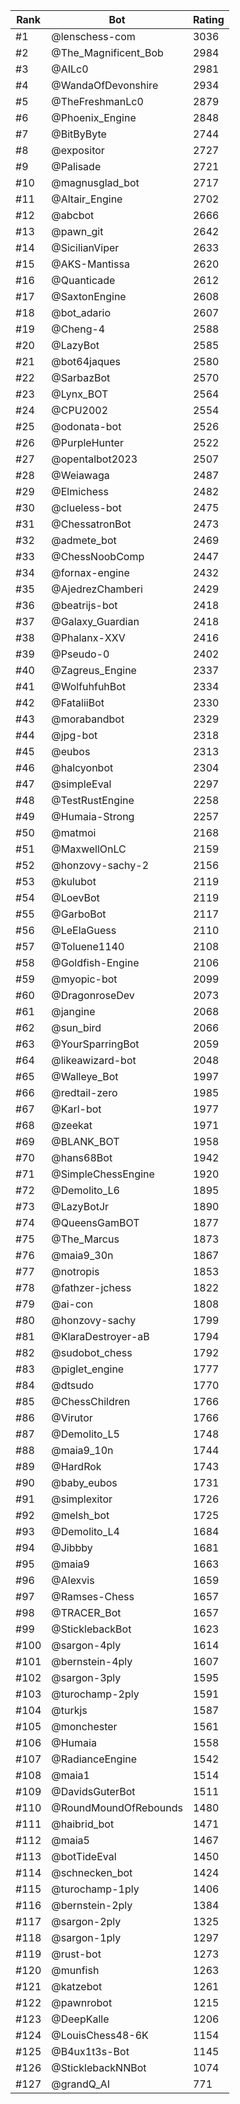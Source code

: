 Rank|Bot|Rating
---|---|---
#1|@lenschess-com|3036
#2|@The_Magnificent_Bob|2984
#3|@AILc0|2981
#4|@WandaOfDevonshire|2934
#5|@TheFreshmanLc0|2879
#6|@Phoenix_Engine|2848
#7|@BitByByte|2744
#8|@expositor|2727
#9|@Palisade|2721
#10|@magnusglad_bot|2717
#11|@Altair_Engine|2702
#12|@abcbot|2666
#13|@pawn_git|2642
#14|@SicilianViper|2633
#15|@AKS-Mantissa|2620
#16|@Quanticade|2612
#17|@SaxtonEngine|2608
#18|@bot_adario|2607
#19|@Cheng-4|2588
#20|@LazyBot|2585
#21|@bot64jaques|2580
#22|@SarbazBot|2570
#23|@Lynx_BOT|2564
#24|@CPU2002|2554
#25|@odonata-bot|2526
#26|@PurpleHunter|2522
#27|@opentalbot2023|2507
#28|@Weiawaga|2487
#29|@Elmichess|2482
#30|@clueless-bot|2475
#31|@ChessatronBot|2473
#32|@admete_bot|2469
#33|@ChessNoobComp|2447
#34|@fornax-engine|2432
#35|@AjedrezChamberi|2429
#36|@beatrijs-bot|2418
#37|@Galaxy_Guardian|2418
#38|@Phalanx-XXV|2416
#39|@Pseudo-0|2402
#40|@Zagreus_Engine|2337
#41|@WolfuhfuhBot|2334
#42|@FataliiBot|2330
#43|@morabandbot|2329
#44|@jpg-bot|2318
#45|@eubos|2313
#46|@halcyonbot|2304
#47|@simpleEval|2297
#48|@TestRustEngine|2258
#49|@Humaia-Strong|2257
#50|@matmoi|2168
#51|@MaxwellOnLC|2159
#52|@honzovy-sachy-2|2156
#53|@kulubot|2119
#54|@LoevBot|2119
#55|@GarboBot|2117
#56|@LeElaGuess|2110
#57|@Toluene1140|2108
#58|@Goldfish-Engine|2106
#59|@myopic-bot|2099
#60|@DragonroseDev|2073
#61|@jangine|2068
#62|@sun_bird|2066
#63|@YourSparringBot|2059
#64|@likeawizard-bot|2048
#65|@Walleye_Bot|1997
#66|@redtail-zero|1985
#67|@Karl-bot|1977
#68|@zeekat|1971
#69|@BLANK_BOT|1958
#70|@hans68Bot|1942
#71|@SimpleChessEngine|1920
#72|@Demolito_L6|1895
#73|@LazyBotJr|1890
#74|@QueensGamBOT|1877
#75|@The_Marcus|1873
#76|@maia9_30n|1867
#77|@notropis|1853
#78|@fathzer-jchess|1822
#79|@ai-con|1808
#80|@honzovy-sachy|1799
#81|@KlaraDestroyer-aB|1794
#82|@sudobot_chess|1792
#83|@piglet_engine|1777
#84|@dtsudo|1770
#85|@ChessChildren|1766
#86|@Virutor|1766
#87|@Demolito_L5|1748
#88|@maia9_10n|1744
#89|@HardRok|1743
#90|@baby_eubos|1731
#91|@simplexitor|1726
#92|@melsh_bot|1725
#93|@Demolito_L4|1684
#94|@Jibbby|1681
#95|@maia9|1663
#96|@Alexvis|1659
#97|@Ramses-Chess|1657
#98|@TRACER_Bot|1657
#99|@SticklebackBot|1623
#100|@sargon-4ply|1614
#101|@bernstein-4ply|1607
#102|@sargon-3ply|1595
#103|@turochamp-2ply|1591
#104|@turkjs|1587
#105|@monchester|1561
#106|@Humaia|1558
#107|@RadianceEngine|1542
#108|@maia1|1514
#109|@DavidsGuterBot|1511
#110|@RoundMoundOfRebounds|1480
#111|@haibrid_bot|1471
#112|@maia5|1467
#113|@botTideEval|1450
#114|@schnecken_bot|1424
#115|@turochamp-1ply|1406
#116|@bernstein-2ply|1384
#117|@sargon-2ply|1325
#118|@sargon-1ply|1297
#119|@rust-bot|1273
#120|@munfish|1263
#121|@katzebot|1261
#122|@pawnrobot|1215
#123|@DeepKalle|1206
#124|@LouisChess48-6K|1154
#125|@B4ux1t3s-Bot|1145
#126|@SticklebackNNBot|1074
#127|@grandQ_AI|771
